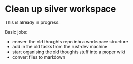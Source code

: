 Clean up silver workspace
=========================

This is already in progress.

Basic jobs:

*	convert the old thoughts repo into a workspace structure
*	add in the old tasks from the rust-dev machine
*	start organising the old thoughts stuff into a proper wiki
*	convert files to markdown
